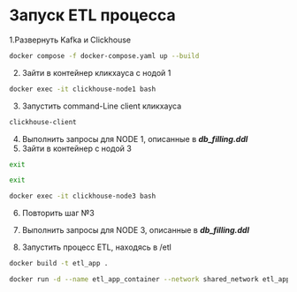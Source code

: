 # Запуск ETL процесса

1.Развернуть Kafka и Clickhouse
```bash
docker compose -f docker-compose.yaml up --build
```
2. Зайти в контейнер кликхауса с нодой 1
```bash
docker exec -it clickhouse-node1 bash
```
3. Запустить command-Line client кликхауса
```bash
clickhouse-client
```
4. Выполнить запросы для NODE 1, описанные в __**_db_filling.ddl_**__
5. Зайти в контейнер с нодой 3
```bash
exit 
```
```bash
exit
```
```bash
docker exec -it clickhouse-node3 bash
```
6. Повторить шаг №3
7. Выполнить запросы для NODE 3, описанные в __**_db_filling.ddl_**__

8. Запустить процесс ETL, находясь в /etl
```bash
docker build -t etl_app .
```

```bash
docker run -d --name etl_app_container --network shared_network etl_app
```
